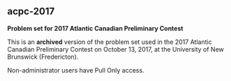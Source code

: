 ## acpc-2017
**Problem set for 2017 Atlantic Canadian Preliminary Contest**

This is an **archived** version of the problem set used in the 2017 Atlantic Canadian Preliminary Contest on October 13, 2017, at the University of New Brunswick (Fredericton).

Non-administrator users have Pull Only access.

